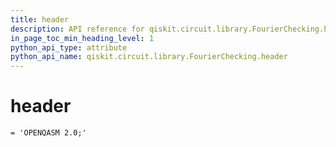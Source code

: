 ```yaml
---
title: header
description: API reference for qiskit.circuit.library.FourierChecking.header
in_page_toc_min_heading_level: 1
python_api_type: attribute
python_api_name: qiskit.circuit.library.FourierChecking.header
---
```


# header

<span id="qiskit.circuit.library.FourierChecking.header" />

`= 'OPENQASM 2.0;'`

